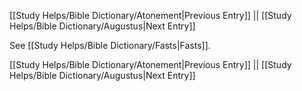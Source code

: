 [[Study Helps/Bible Dictionary/Atonement|Previous Entry]]  ||  [[Study Helps/Bible Dictionary/Augustus|Next Entry]]

 See [[Study Helps/Bible Dictionary/Fasts|Fasts]].

[[Study Helps/Bible Dictionary/Atonement|Previous Entry]]  ||  [[Study Helps/Bible Dictionary/Augustus|Next Entry]]